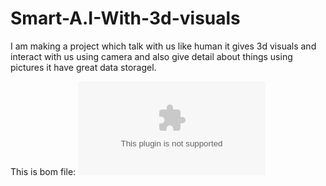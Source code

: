 # Smart-A.I-With-3d-visuals
I am making a project which talk with us like human it gives 3d visuals and interact with us using camera and also give detail about things using pictures it have great data storagel.

This is bom file:
![file](https://github.com/coderAnkittripathi/Smart-A.I-With-3d-visuals/blob/main/journal/BOM.csv)
